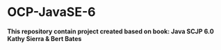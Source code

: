 # OCP-JavaSE-6
**This repository contain project created based on book: Java SCJP 6.0  Kathy Sierra & Bert Bates**
#